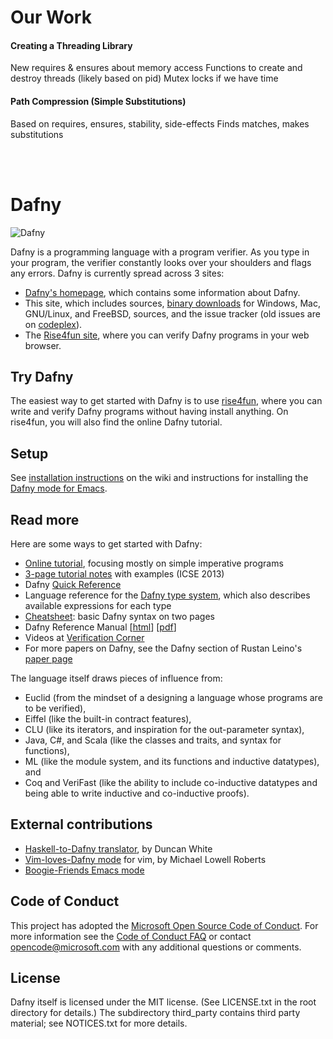 # Our Work
#### Creating a Threading Library
New requires & ensures about memory access
Functions to create and destroy threads (likely based on pid)
Mutex locks if we have time

#### Path Compression (Simple Substitutions)
Based on requires, ensures, stability, side-effects
Finds matches, makes substitutions

<br>
<br>

# Dafny

![Dafny](dafny-banner.png)

Dafny is a programming language with a program verifier. As you type in your program, the verifier constantly looks over your shoulders and flags any errors. Dafny is currently spread across 3 sites:

* [Dafny's homepage](http://research.microsoft.com/dafny), which contains some information about Dafny.
* This site, which includes sources, [binary downloads](https://github.com/Microsoft/dafny/releases) for Windows, Mac, GNU/Linux, and FreeBSD, sources, and the issue tracker (old issues are on [codeplex](https://dafny.codeplex.com/workitem/list/basic)).
* The [Rise4fun site](http://rise4fun.com/dafny), where you can verify Dafny programs in your web browser.

## Try Dafny

The easiest way to get started with Dafny is to use [rise4fun](http://rise4fun.com/dafny), where you can write and verify Dafny programs without having install anything. On rise4fun, you will also find the online Dafny tutorial.

## Setup

See [installation instructions](https://github.com/Microsoft/dafny/wiki/INSTALL) on the wiki
and instructions for installing the [Dafny mode for Emacs](https://github.com/boogie-org/boogie-friends).

## Read more

Here are some ways to get started with Dafny:

* [Online tutorial](http://rise4fun.com/Dafny/tutorial/guide), focusing mostly on simple imperative programs 
* [3-page tutorial notes](http://research.microsoft.com/en-us/um/people/leino/papers/krml233.pdf) with examples (ICSE 2013) 
* Dafny [Quick Reference](http://research.microsoft.com/en-us/projects/dafny/reference.aspx)
* Language reference for the [Dafny type system](http://research.microsoft.com/en-us/um/people/leino/papers/krml243.html), which also describes available expressions for each type 
* [Cheatsheet](https://docs.google.com/document/d/1kz5_yqzhrEyXII96eCF1YoHZhnb_6dzv-K3u79bMMis/edit?pref=2&pli=1): basic Dafny syntax on two pages 
* Dafny Reference Manual [[html](https://github.com/Microsoft/dafny/blob/master/Docs/DafnyRef/out/DafnyRef.html)] [[pdf](https://github.com/Microsoft/dafny/blob/master/Docs/DafnyRef/out/DafnyRef.pdf)]
* Videos at [Verification Corner](https://www.youtube.com/channel/UCP2eLEql4tROYmIYm5mA27A)
* For more papers on Dafny, see the Dafny section of Rustan Leino's [paper page](http://research.microsoft.com/en-us/um/people/leino/papers.html)

The language itself draws pieces of influence from:

* Euclid (from the mindset of a designing a language whose programs are to be verified),
* Eiffel (like the built-in contract features),
* CLU (like its iterators, and inspiration for the out-parameter syntax),
* Java, C#, and Scala (like the classes and traits, and syntax for functions),
* ML (like the module system, and its functions and inductive datatypes), and
* Coq and VeriFast (like the ability to include co-inductive datatypes and being able to write inductive and co-inductive proofs).

## External contributions

* [Haskell-to-Dafny translator](http://www.doc.ic.ac.uk/~dcw/h2d.cgi), by Duncan White
* [Vim-loves-Dafny mode](https://github.com/mlr-msft/vim-loves-dafny) for vim, by Michael Lowell Roberts
* [Boogie-Friends Emacs mode](https://github.com/boogie-org/boogie-friends)

## Code of Conduct

This project has adopted the [Microsoft Open Source Code of Conduct](https://opensource.microsoft.com/codeofconduct/). For more information see the [Code of Conduct FAQ](https://opensource.microsoft.com/codeofconduct/faq/) or contact [opencode@microsoft.com](mailto:opencode@microsoft.com) with any additional questions or comments.

## License

Dafny itself is licensed under the MIT license. (See LICENSE.txt in the root directory for details.) The subdirectory third_party contains third party material; see NOTICES.txt for more details.
